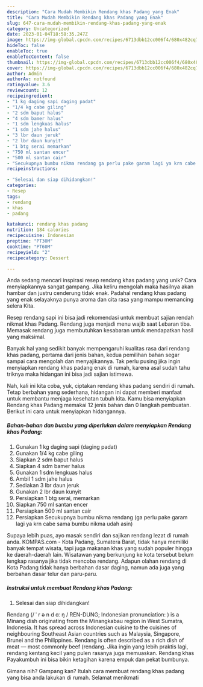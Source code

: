 ```yaml
---
description: "Cara Mudah Membikin Rendang khas Padang yang Enak"
title: "Cara Mudah Membikin Rendang khas Padang yang Enak"
slug: 647-cara-mudah-membikin-rendang-khas-padang-yang-enak
category: Uncategorized
date: 2023-01-04T18:58:35.247Z
image: https://img-global.cpcdn.com/recipes/6713dbb12cc006f4/680x482cq70/rendang-khas-padang-foto-resep-utama.jpg
hideToc: false
enableToc: true
enableTocContent: false
thumbnail: https://img-global.cpcdn.com/recipes/6713dbb12cc006f4/680x482cq70/rendang-khas-padang-foto-resep-utama.jpg
cover: https://img-global.cpcdn.com/recipes/6713dbb12cc006f4/680x482cq70/rendang-khas-padang-foto-resep-utama.jpg
author: Admin
authorAv: notfound
ratingvalue: 3.6
reviewcount: 12
recipeingredient:
- "1 kg daging sapi daging padat"
- "1/4 kg cabe giling"
- "2 sdm baput halus"
- "4 sdm bamer halus"
- "1 sdm lengkuas halus"
- "1 sdm jahe halus"
- "3 lbr daun jeruk"
- "2 lbr daun kunyit"
- "1 btg serai memarkan"
- "750 ml santan encer"
- "500 ml santan cair"
- "Secukupnya bumbu nikma rendang ga perlu pake garam lagi ya krn cabe sama bumbu nikma udah asin"
recipeinstructions:

- "Selesai dan siap dihidangkan!"
categories:
- Resep
tags:
- rendang
- khas
- padang

katakunci: rendang khas padang 
nutrition: 184 calories
recipecuisine: Indonesian
preptime: "PT30M"
cooktime: "PT60M"
recipeyield: "2"
recipecategory: Dessert

---
```





Anda sedang mencari inspirasi resep rendang khas padang yang unik? Cara menyiapkannya sangat gampang. Jika keliru mengolah maka hasilnya akan hambar dan justru cenderung tidak enak. Padahal rendang khas padang yang enak selayaknya punya aroma dan cita rasa yang mampu memancing selera Kita.





Resep rendang sapi ini bisa jadi rekomendasi untuk membuat sajian rendah nikmat khas Padang. Rendang juga menjadi menu wajib saat Lebaran tiba. Memasak rendang juga membutuhkan kesabaran untuk mendapatkan hasil yang maksimal.

Banyak hal yang sedikit banyak mempengaruhi kualitas rasa dari rendang khas padang, pertama dari jenis bahan, kedua pemilihan bahan segar sampai cara mengolah dan menyajikannya. Tak perlu pusing jika ingin menyiapkan rendang khas padang enak di rumah, karena asal sudah tahu triknya maka hidangan ini bisa jadi sajian istimewa.






Nah, kali ini kita coba, yuk, ciptakan rendang khas padang sendiri di rumah. Tetap berbahan yang sederhana, hidangan ini dapat memberi manfaat untuk membantu menjaga kesehatan tubuh kita. Kamu bisa menyiapkan Rendang khas Padang memakai 12 jenis bahan dan 0 langkah pembuatan. Berikut ini cara untuk menyiapkan hidangannya.

<!--inarticleads1-->

##### Bahan-bahan dan bumbu yang diperlukan dalam menyiapkan Rendang khas Padang:

1. Gunakan 1 kg daging sapi (daging padat)
1. Gunakan 1/4 kg cabe giling
1. Siapkan 2 sdm baput halus
1. Siapkan 4 sdm bamer halus
1. Gunakan 1 sdm lengkuas halus
1. Ambil 1 sdm jahe halus
1. Sediakan 3 lbr daun jeruk
1. Gunakan 2 lbr daun kunyit
1. Persiapkan 1 btg serai, memarkan
1. Siapkan 750 ml santan encer
1. Persiapkan 500 ml santan cair
1. Persiapkan Secukupnya bumbu nikma rendang (ga perlu pake garam lagi ya krn cabe sama bumbu nikma udah asin)


Supaya lebih puas, ayo masak sendiri dan sajikan rendang lezat di rumah anda. KOMPAS.com - Kota Padang, Sumatera Barat, tidak hanya memiliki banyak tempat wisata, tapi juga makanan khas yang sudah populer hingga ke daerah-daerah lain. Wisatawan yang berkunjung ke kota tersebut belum lengkap rasanya jika tidak mencoba rendang. Adapun olahan rendang di Kota Padang tidak hanya berbahan dasar daging, namun ada juga yang berbahan dasar telur dan paru-paru. 

<!--inarticleads2-->

##### Instruksi untuk membuat Rendang khas Padang:


1. Selesai dan siap dihidangkan!

Rendang (/ ˈ r ə n d ɑː ŋ / REN-DUNG; Indonesian pronunciation: ) is a Minang dish originating from the Minangkabau region in West Sumatra, Indonesia. It has spread across Indonesian cuisine to the cuisines of neighbouring Southeast Asian countries such as Malaysia, Singapore, Brunei and the Philippines. Rendang is often described as a rich dish of meat — most commonly beef (rendang. Jika ingin yang lebih praktis lagi, rendang kentang kecil yang pulen rasanya juga memuaskan. Rendang khas Payakumbuh ini bisa bikin ketagihan karena empuk dan pekat bumbunya. 

Gimana nih? Gampang kan? Itulah cara membuat rendang khas padang yang bisa anda lakukan di rumah. Selamat menikmati
